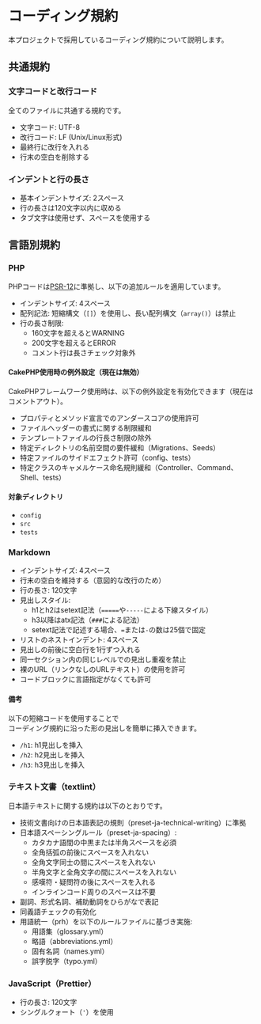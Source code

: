 コーディング規約
=========================

本プロジェクトで採用しているコーディング規約について説明します。

共通規約
-------------------------

### 文字コードと改行コード

全てのファイルに共通する規約です。

- 文字コード: UTF-8
- 改行コード: LF (Unix/Linux形式)
- 最終行に改行を入れる
- 行末の空白を削除する

### インデントと行の長さ

- 基本インデントサイズ: 2スペース
- 行の長さは120文字以内に収める
- タブ文字は使用せず、スペースを使用する

言語別規約
-------------------------

### PHP

PHPコードは[PSR-12](https://www.php-fig.org/psr/psr-12/)に準拠し、以下の追加ルールを適用しています。

- インデントサイズ: 4スペース
- 配列記法: 短縮構文（`[]`）を使用し、長い配列構文（`array()`）は禁止
- 行の長さ制限:
    - 160文字を超えるとWARNING
    - 200文字を超えるとERROR
    - コメント行は長さチェック対象外

#### CakePHP使用時の例外設定（現在は無効）

CakePHPフレームワーク使用時は、以下の例外設定を有効化できます（現在はコメントアウト）。

- プロパティとメソッド宣言でのアンダースコアの使用許可
- ファイルヘッダーの書式に関する制限緩和
- テンプレートファイルの行長さ制限の除外
- 特定ディレクトリの名前空間の要件緩和（Migrations、Seeds）
- 特定ファイルのサイドエフェクト許可（config、tests）
- 特定クラスのキャメルケース命名規則緩和（Controller、Command、Shell、tests）

#### 対象ディレクトリ

- `config`
- `src`
- `tests`

### Markdown

- インデントサイズ: 4スペース
- 行末の空白を維持する（意図的な改行のため）
- 行の長さ: 120文字
- 見出しスタイル:
    - h1とh2はsetext記法（`=====`や`-----`による下線スタイル）
    - h3以降はatx記法（`###`による記法）
    - setext記法で記述する場合、`=`または`-`の数は25個で固定
- リストのネストインデント: 4スペース
- 見出しの前後に空白行を1行ずつ入れる
- 同一セクション内の同じレベルでの見出し重複を禁止
- 裸のURL（リンクなしのURLテキスト）の使用を許可
- コードブロックに言語指定がなくても許可

#### 備考

以下の短縮コードを使用することで  
コーディング規約に沿った形の見出しを簡単に挿入できます。

- `/h1`: h1見出しを挿入
- `/h2`: h2見出しを挿入
- `/h3`: h3見出しを挿入

### テキスト文書（textlint）

日本語テキストに関する規約は以下のとおりです。

- 技術文書向けの日本語表記の規則（preset-ja-technical-writing）に準拠
- 日本語スペーシングルール（preset-ja-spacing）:
    - カタカナ語間の中黒または半角スペースを必須
    - 全角括弧の前後にスペースを入れない
    - 全角文字同士の間にスペースを入れない
    - 半角文字と全角文字の間にスペースを入れない
    - 感嘆符・疑問符の後にスペースを入れる
    - インラインコード周りのスペースは不要
- 副詞、形式名詞、補助動詞をひらがなで表記
- 同義語チェックの有効化
- 用語統一（prh）を以下のルールファイルに基づき実施:
    - 用語集（glossary.yml）
    - 略語（abbreviations.yml）
    - 固有名詞（names.yml）
    - 誤字脱字（typo.yml）

### JavaScript（Prettier）

- 行の長さ: 120文字
- シングルクォート（`'`）を使用
